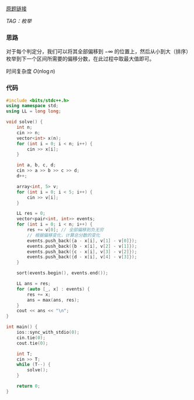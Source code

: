 [原题链接](https://ac.nowcoder.com/acm/contest/46810/I)

*TAG：枚举*

### 思路
对于每个判定分，我们可以将其全部偏移到 $-\infty$ 的位置上，然后从小到大（排序）枚举到下一个区间所需要的偏移分数，在此过程中取最大值即可。

时间复杂度 $O(n\log{n})$

### 代码
```cpp
#include <bits/stdc++.h>
using namespace std;
using LL = long long;

void solve() {
	int n;
	cin >> n;
	vector<int> x(n);
	for (int i = 0; i < n; i++) {
		cin >> x[i];
	}

	int a, b, c, d;
	cin >> a >> b >> c >> d;
	d++;

	array<int, 5> v;
	for (int i = 0; i < 5; i++) {
		cin >> v[i];
	}

	LL res = 0;
	vector<pair<int, int>> events;
	for (int i = 0; i < n; i++) {
		res += v[0]; // 全部偏移到负无穷
		// 根据偏移变化，计算总分数的变化
		events.push_back({a - x[i], v[1] - v[0]});
		events.push_back({b - x[i], v[2] - v[1]});
		events.push_back({c - x[i], v[3] - v[2]});
		events.push_back({d - x[i], v[4] - v[3]});
	}

	sort(events.begin(), events.end());

	LL ans = res;
	for (auto [_, x] : events) {
		res += x;
		ans = max(ans, res);
	}
	cout << ans << "\n";
}

int main() {
	ios::sync_with_stdio(0);
	cin.tie(0);
	cout.tie(0);

	int T;
	cin >> T;
	while (T--) {
		solve();
	}

	return 0;
}
```